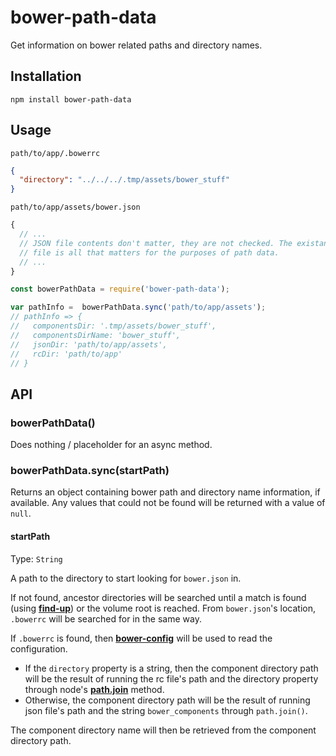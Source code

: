 # bower-path-data

Get information on bower related paths and directory names.

## Installation

```
npm install bower-path-data
```

## Usage

`path/to/app/.bowerrc`

```json
{
  "directory": "../../../.tmp/assets/bower_stuff"
}
```

`path/to/app/assets/bower.json`

```javascript
{
  // ...
  // JSON file contents don't matter, they are not checked. The existance of the
  // file is all that matters for the purposes of path data.
  // ...
}
```

```javascript
const bowerPathData = require('bower-path-data');

var pathInfo =  bowerPathData.sync('path/to/app/assets');
// pathInfo => {
//   componentsDir: '.tmp/assets/bower_stuff',
//   componentsDirName: 'bower_stuff',
//   jsonDir: 'path/to/app/assets',
//   rcDir: 'path/to/app'
// }
```

## API

### bowerPathData()

Does nothing / placeholder for an async method.

### bowerPathData.sync(startPath)

Returns an object containing bower path and directory name information, if available. Any values that could not be found will be returned with a value of `null`.


#### startPath

Type: `String`

A path to the directory to start looking for `bower.json` in.

If not found, ancestor directories will be searched until a match is found (using [**find-up**](https://github.com/sindresorhus/find-up)) or the volume root is reached. From `bower.json`'s location, `.bowerrc` will be searched for in the same way.

If `.bowerrc` is found, then [**bower-config**](https://github.com/bower/bower/tree/master/packages/bower-config) will be used to read the configuration. 

-   If the `directory` property is a string, then the component directory path will be the result of running the rc file's path and the directory property through node's [**path.join**](https://nodejs.org/dist/latest-v6.x/docs/api/path.html#path_path_join_paths) method.
-   Otherwise, the component directory path will be the result of running json file's path and the string `bower_components` through `path.join()`.

The component directory name will then be retrieved from the component directory path.
